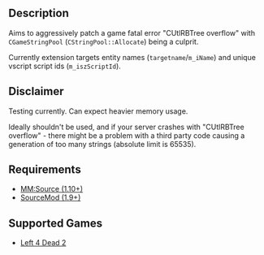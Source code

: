 Description
------
Aims to aggressively patch a game fatal error "CUtlRBTree overflow" with `CGameStringPool` (`CStringPool::Allocate`) being a culprit.

Currently extension targets entity names (`targetname`/`m_iName`) and unique vscript script ids (`m_iszScriptId`).

Disclaimer
------
Testing currently. Can expect heavier memory usage.

Ideally shouldn't be used, and if your server crashes with "CUtlRBTree overflow" - there might be a problem with a third party code causing a generation of too many strings (absolute limit is 65535).

Requirements
------
- [MM:Source (1.10+)](https://www.sourcemm.net/)
- [SourceMod (1.9+)](https://www.sourcemod.net/)

Supported Games
------
- [Left 4 Dead 2](https://store.steampowered.com/app/550/Left_4_Dead_2/)
